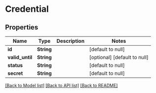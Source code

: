 # Credential
## Properties

Name | Type | Description | Notes
------------ | ------------- | ------------- | -------------
**id** | **String** |  | [default to null]
**valid\_until** | **String** |  | [optional] [default to null]
**status** | **String** |  | [default to null]
**secret** | **String** |  | [default to null]

[[Back to Model list]](../README.md#documentation-for-models) [[Back to API list]](../README.md#documentation-for-api-endpoints) [[Back to README]](../README.md)

